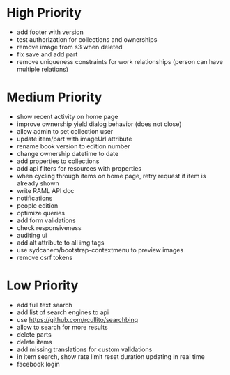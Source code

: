 # High Priority

* add footer with version
* test authorization for collections and ownerships
* remove image from s3 when deleted
* fix save and add part
* remove uniqueness constraints for work relationships (person can have multiple relations)

# Medium Priority

* show recent activity on home page
* improve ownership yield dialog behavior (does not close)
* allow admin to set collection user
* update item/part with imageUrl attribute
* rename book version to edition number
* change ownership datetime to date
* add properties to collections
* add api filters for resources with properties
* when cycling through items on home page, retry request if item is already shown
* write RAML API doc
* notifications
* people edition
* optimize queries
* add form validations
* check responsiveness
* auditing ui
* add alt attribute to all img tags
* use sydcanem/bootstrap-contextmenu to preview images
* remove csrf tokens

# Low Priority

* add full text search
* add list of search engines to api
* use https://github.com/rcullito/searchbing
* allow to search for more results
* delete parts
* delete items
* add missing translations for custom validations
* in item search, show rate limit reset duration updating in real time
* facebook login
